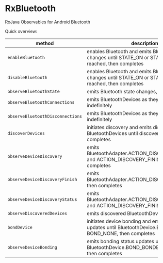 RxBluetooth
===========

RxJava Observables for Android Bluetooth

Quick overview:

method|description
---|---
`enableBluetooth` | enables Bluetooth and emits Bluetooth state changes until STATE_ON or STATE_OFF is reached, then completes
`disableBluetooth` | enables Bluetooth and emits Bluetooth state changes until STATE_ON or STATE_OFF is reached, then completes
`observeBluetoothState` | emits Bluetooth state changes, indefinitely
`observeBluetoothConnections` | emits BluetoothDevices as they are connected, indefinitely
`observeBluetoothDisconnections` | emits BluetoothDevices as they are disconnected, indefinitely
`discoverDevices` | initiates discovery and emits discovered BluetoothDevices until discovery finishes, then completes
`observeDeviceDiscovery` | emits BluetoothAdapter.ACTION_DISCOVERY_STARTED and ACTION_DISCOVERY_FINISHED, then completes
`observeDeviceDiscoveryFinish` | emits BluetoothAdapter.ACTION_DISCOVERY_FINISHED, then completes
`observeDeviceDiscoveryStatus` | emits BluetoothAdapter.ACTION_DISCOVERY_STARTED and ACTION_DISCOVERY_FINISHED, indefinitely
`observeDiscoveredDevices` | emits discovered BluetoothDevices, indefinitely
`bondDevice` | initiates device bonding and emits bonding status updates until BluetoothDevice.BOND_BONDED or BOND_NONE, then completes
`observeDeviceBonding` | emits bonding status updates until BluetoothDevice.BOND_BONDED or BOND_NONE, then completes 


